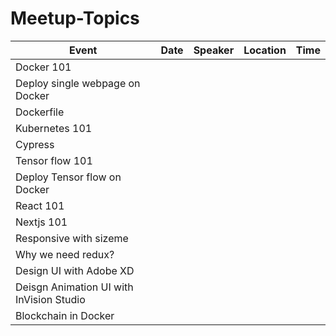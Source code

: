 # Meetup-Topics

| Event | Date | Speaker | Location | Time |
|-------|------|---------|----------|------|
| Docker 101      |      |         |          |      |
| Deploy single webpage on Docker   |      |         |          |      |
| Dockerfile    |      |         |          |      |
| Kubernetes 101     |      |         |          |      |
| Cypress     |      |         |          |      |
| Tensor flow 101     |      |         |          |      |
| Deploy Tensor flow on Docker     |      |         |          |      |
| React 101     |      |         |          |      |
| Nextjs 101     |      |         |          |      |
| Responsive with sizeme     |      |         |          |      |
| Why we need redux?     |      |         |          |      |
| Design UI with Adobe XD     |      |         |          |      |
| Deisgn Animation UI with InVision Studio     |      |         |          |      |
| Blockchain in Docker     |      |         |          |      |